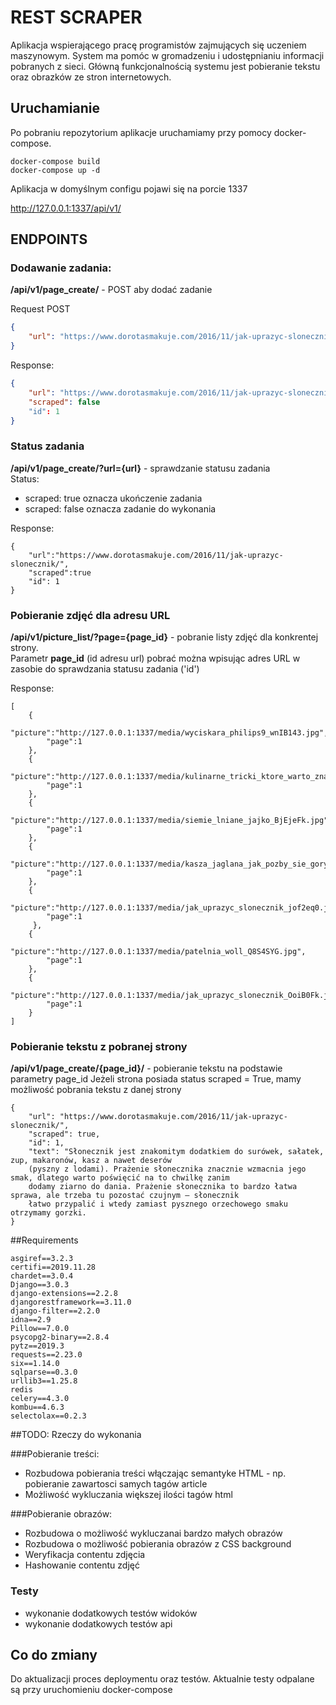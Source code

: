 # REST SCRAPER
Aplikacja wspierającego pracę programistów zajmujących się uczeniem maszynowym. 
System ma pomóc w gromadzeniu i udostępnianiu informacji pobranych z sieci. 
Główną funkcjonalnością systemu jest pobieranie tekstu oraz obrazków ze stron internetowych.


## Uruchamianie
Po pobraniu repozytorium aplikacje uruchamiamy przy pomocy docker-compose.
```
docker-compose build
docker-compose up -d
```

Aplikacja w domyślnym configu pojawi się na porcie 1337

http://127.0.0.1:1337/api/v1/



## ENDPOINTS

### Dodawanie zadania:

__/api/v1/page_create/__ - POST aby dodać zadanie

Request POST
```json
{
    "url": "https://www.dorotasmakuje.com/2016/11/jak-uprazyc-slonecznik/"
}
```

Response:
```json
{
    "url": "https://www.dorotasmakuje.com/2016/11/jak-uprazyc-slonecznik/",
    "scraped": false
    "id": 1
}
```

### Status zadania

__/api/v1/page_create/?url={url}__ - sprawdzanie statusu zadania<br>
Status:
- scraped: true oznacza ukończenie zadania
- scraped: false oznacza zadanie do wykonania

Response:
```
{
    "url":"https://www.dorotasmakuje.com/2016/11/jak-uprazyc-slonecznik/",
    "scraped":true
    "id": 1
}
```
### Pobieranie zdjęć dla adresu URL
__/api/v1/picture_list/?page={page_id}__ - pobranie listy zdjęć dla konkrentej strony.<br>
Parametr __page_id__ (id adresu url) pobrać można wpisując adres URL w zasobie do sprawdzania statusu zadania ('id')


Response:

```
[
    {
        "picture":"http://127.0.0.1:1337/media/wyciskara_philips9_wnIB143.jpg",
        "page":1
    },
    {
        "picture":"http://127.0.0.1:1337/media/kulinarne_tricki_ktore_warto_znac_LQQQpxr.jpg",
        "page":1
    },
    {
        "picture":"http://127.0.0.1:1337/media/siemie_lniane_jajko_BjEjeFk.jpg",
        "page":1
    },
    {
        "picture":"http://127.0.0.1:1337/media/kasza_jaglana_jak_pozby_sie_goryczki_J9cfULS.jpg",
        "page":1
    },
    {
        "picture":"http://127.0.0.1:1337/media/jak_uprazyc_slonecznik_jof2eq0.jpg",
        "page":1
     },
    {
        "picture":"http://127.0.0.1:1337/media/patelnia_woll_Q8S4SYG.jpg",
        "page":1
    },
    {
        "picture":"http://127.0.0.1:1337/media/jak_uprazyc_slonecznik_OoiB0Fk.jpg",
        "page":1
    }
]
```

### Pobieranie tekstu z pobranej strony
__/api/v1/page_create/{page_id}/__ - pobieranie tekstu na podstawie parametry page_id
Jeżeli strona posiada status scraped = True, mamy możliwość pobrania tekstu z danej strony 
```
{
    "url": "https://www.dorotasmakuje.com/2016/11/jak-uprazyc-slonecznik/",
    "scraped": true,
    "id": 1,
    "text": "Słonecznik jest znakomitym dodatkiem do surówek, sałatek, zup, makaronów, kasz a nawet deserów 
    (pyszny z lodami). Prażenie słonecznika znacznie wzmacnia jego smak, dlatego warto poświęcić na to chwilkę zanim 
    dodamy ziarno do dania. Prażenie słonecznika to bardzo łatwa sprawa, ale trzeba tu pozostać czujnym – słonecznik 
    łatwo przypalić i wtedy zamiast pysznego orzechowego smaku otrzymamy gorzki.
}
```


##Requirements


```
asgiref==3.2.3
certifi==2019.11.28
chardet==3.0.4
Django==3.0.3
django-extensions==2.2.8
djangorestframework==3.11.0
django-filter==2.2.0
idna==2.9
Pillow==7.0.0
psycopg2-binary==2.8.4
pytz==2019.3
requests==2.23.0
six==1.14.0
sqlparse==0.3.0
urllib3==1.25.8
redis
celery==4.3.0
kombu==4.6.3
selectolax==0.2.3

```


##TODO:
Rzeczy do wykonania

###Pobieranie treści:
 - Rozbudowa pobierania treści włączając semantyke HTML - np. pobieranie zawartosci samych tagów article
 - Możliwość wykluczania większej ilości tagów html
 
 
 ###Pobieranie obrazów:
 - Rozbudowa o możliwość wykluczanai bardzo małych obrazów
 - Rozbudowa o możliwość pobierania obrazów z CSS background
 - Weryfikacja contentu zdjęcia
 - Hashowanie contentu zdjęć
 
 ### Testy
 - wykonanie dodatkowych testów widoków
 - wykonanie dodatkowych testów api
 
 ## Co do zmiany
 Do aktualizacji proces deploymentu oraz testów. Aktualnie testy odpalane są przy uruchomieniu docker-compose